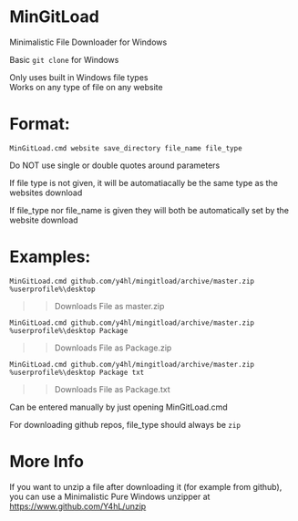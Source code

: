 # MinGitLoad  
  
Minimalistic File Downloader for Windows  
  
Basic ``git clone`` for Windows  
  
Only uses built in Windows file types  
Works on any type of file on any website

# Format:  
  
``MinGitLoad.cmd website save_directory file_name file_type``  
  
Do NOT use single or double quotes around parameters  
  
If file type is not given, it will be automatiacally be the same type as the websites download  
  
If file_type nor file_name is given they will both be automatically set by the website download  
  
# Examples:  
  
``MinGitLoad.cmd github.com/y4hl/mingitload/archive/master.zip %userprofile%\desktop``  
>> Downloads File as master.zip  
  
``MinGitLoad.cmd github.com/y4hl/mingitload/archive/master.zip %userprofile%\desktop Package``  
>> Downloads File as Package.zip  
  
``MinGitLoad.cmd github.com/y4hl/mingitload/archive/master.zip %userprofile%\desktop Package txt``  
>> Downloads File as Package.txt  
  
Can be entered manually by just opening MinGitLoad.cmd  
  
For downloading github repos, file_type should always be ``zip``  
  
# More Info  
  
If you want to unzip a file after downloading it (for example from github),  
you can use a Minimalistic Pure Windows unzipper at https://www.github.com/Y4hL/unzip  
